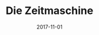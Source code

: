 ---
title: "Die Zeitmaschine"
authors: 
- "H. G. Wells"
genres:
    - "scifi"
    - "fiction"
    - "dystopian"
date: "2017-11-01"
rating: 5
recommend: true
in_progress: false
---